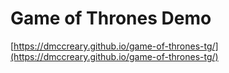 # Game of Thrones Demo

[https://dmccreary.github.io/game-of-thrones-tg/](https://dmccreary.github.io/game-of-thrones-tg/)
